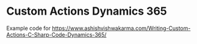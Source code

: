 # Custom Actions Dynamics 365

Example code for https://www.ashishvishwakarma.com/Writing-Custom-Actions-C-Sharp-Code-Dynamics-365/